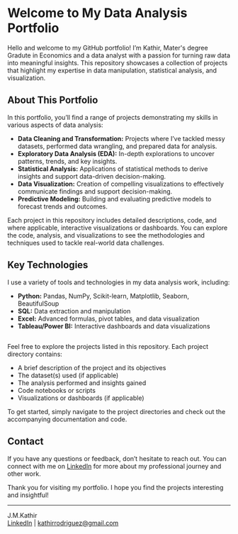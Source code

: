 # Welcome to My Data Analysis Portfolio

Hello and welcome to my GitHub portfolio! I’m Kathir, Mater's degree Gradute in Economics and a data analyst with a passion for turning raw data into meaningful insights. This repository showcases a collection of projects that highlight my expertise in data manipulation, statistical analysis, and visualization.

## About This Portfolio

In this portfolio, you’ll find a range of projects demonstrating my skills in various aspects of data analysis:

- **Data Cleaning and Transformation:** Projects where I’ve tackled messy datasets, performed data wrangling, and prepared data for analysis.
- **Exploratory Data Analysis (EDA):** In-depth explorations to uncover patterns, trends, and key insights.
- **Statistical Analysis:** Applications of statistical methods to derive insights and support data-driven decision-making.
- **Data Visualization:** Creation of compelling visualizations to effectively communicate findings and support decision-making.
- **Predictive Modeling:** Building and evaluating predictive models to forecast trends and outcomes.

Each project in this repository includes detailed descriptions, code, and where applicable, interactive visualizations or dashboards. You can explore the code, analysis, and visualizations to see the methodologies and techniques used to tackle real-world data challenges.

## Key Technologies

I use a variety of tools and technologies in my data analysis work, including:

- **Python:** Pandas, NumPy, Scikit-learn, Matplotlib, Seaborn, BeautifulSoup
- **SQL:** Data extraction and manipulation
- **Excel:** Advanced formulas, pivot tables, and data visualization
- **Tableau/Power BI:** Interactive dashboards and data visualizations

##

Feel free to explore the projects listed in this repository. Each project directory contains:

- A brief description of the project and its objectives
- The dataset(s) used (if applicable)
- The analysis performed and insights gained
- Code notebooks or scripts
- Visualizations or dashboards (if applicable)

To get started, simply navigate to the project directories and check out the accompanying documentation and code.

## Contact

If you have any questions or feedback, don’t hesitate to reach out. You can connect with me on [LinkedIn](https://www.linkedin.com/in/kathir-jm/) for more about my professional journey and other work.

Thank you for visiting my portfolio. I hope you find the projects interesting and insightful!

---

J.M.Kathir  
[LinkedIn](https://www.linkedin.com/in/kathir-jm/) |  kathirrodriguez@gmail.com

